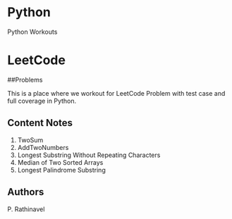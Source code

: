 # Python
Python Workouts

# LeetCode 

##Problems

This is a place where we workout for LeetCode Problem with test case and full coverage in Python.

## Content Notes

1. TwoSum
2. AddTwoNumbers
3. Longest Substring Without Repeating Characters
4. Median of Two Sorted Arrays
5. Longest Palindrome Substring

## Authors 
P. Rathinavel
